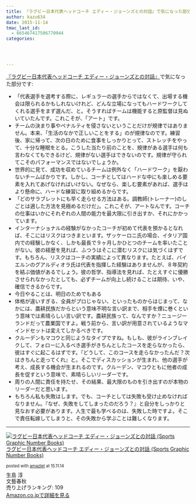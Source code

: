```yaml
---
title: 『ラグビー日本代表ヘッドコーチ エディー・ジョーンズとの対話』で気になった部分
author: kazu634
date: 2015-11-14
tmac_last_id:
  - 665467417506770944
categories:




---
```

<a href="https://www.amazon.co.jp/exec/obidos/ASIN/4163903232/simsnes-22/ref=nosim/" onclick="__gaTracker('send', 'event', 'outbound-article', 'https://www.amazon.co.jp/exec/obidos/ASIN/4163903232/simsnes-22/ref=nosim/', '『ラグビー日本代表ヘッドコーチ エディー・ジョーンズとの対話』');" target="_blank" name="amazletlink">『ラグビー日本代表ヘッドコーチ エディー・ジョーンズとの対話』</a>で気になった部分です:

  * 「代表選手を選考する際に、レギュラーの選手からではなくて、出場する機会は限られるかもしれないけれど、どんな立場になってもハードワークしてくれる選手をまず選んだ、と。そうすればチームは機能すると原監督は見ぬいていたんです。これこそが、「アート」です。
  * チームの決まり事やペナルティを侵さないということだけが規律ではありません。本来、「生活のなかで正しいことをする」のが規律なのです。練習後、家に帰って、次の日のために食事をしっかりとって、ストレッチをやって、十分な睡眠をとる。こうした当たり前のことを、規律がある選手は何も言わなくてもできるけど、規律がない選手はできないのです。規律が守られてこそのパフォーマンスではないでしょうか。
  * 世界的に見て、成功を収めているチームは例外なく「ハードワーク」を厭わないチームばかりです。しかし、コーチとしてはハードな中にも楽しめる要素を入れてあげなければいけない。なぜなら、楽しむ要素があれば、選手はより懸命に、ハードな練習に取り組めるからです。
  * 「どのサラブレットにも早く走らせる方法はある。調教師(トレーナー)のしごとは適した方法を見極めるだけだ」。これこそが、アートなんです。コーチの仕事はいかにそれぞれの人間の能力を最大限に引き出すか、それにかかっています。
  * インターナショナルの経験がなかったコーチが初めて代表を預かるとなれば、そこにはリスクはつきまといます。ザッケーロニ氏の場合、イタリア国内での経験しかなく、しかも最長で９ヶ月しかひとつのチームを率いたことがない。彼の経歴を見れば、ふつうはそこに潜むリスクには気づくはずです。もちろん、リスクはコーチの実績によって異なります。たとえば、バイエルンのグアルディオラ氏は代表を指揮した経験はありませんが、８年契約を結ぶ価値があるでしょう。彼の哲学、指導法を見れば、たとえすぐに優勝させられなかったとしても、必ずチームが向上し続けることは期待、いや、確信できるからです。
  * 今日やることは、明日のためでもある
  * 体格が違いすぎる、全員がプロじゃない、といったものからはじまって、なかには、農耕民族だからという意味不明な言い訳まで、相手を煙に巻くという意味では素晴らしい言い訳です。農耕民族って、なんですか？ニュージーランドだって農業国ですよ。戦う前から、言い訳が用意されているようなマインドセットは変えてしかるべきです。
  * クルーデンもマコウと同じようなタイプですね。もしも、彼がラインブレイクして、フォローに入るべき選手がきちんとしたコースを走らなかったら、彼はすぐに起こるはずです。『どうして、このコースを走らなかったんだ？次はきちんと走ってくれ』と。そこでディスカッションが生まれ、他の選手が考え、成長する機会が生まれるのです。クルーデン、マコウともに他者の成長を促すという意味で、素晴らしいリーダーです。
  * 周りの人間に責任を持たせ、その結果、最大限のものを引き出すのが本物のリーダーだと思います。
  * もちろん私も失敗はします。でも、コーチとしては失敗も受け止めなければなりません。『なぜ、失敗をしてしまったのだろう？』と自分をしっかりと見なおす必要があります。人生で最も学べるのは、失敗した時ですよ。そこで責任転嫁してしまうと、その失敗から学ぶことは難しくなります。

* * *

<div class="amazlet-box" style="margin-bottom: 0px;">
<div class="amazlet-image" style="float: left; margin: 0px 12px 1px 0px;">
<a href="https://www.amazon.co.jp/exec/obidos/ASIN/4163903232/simsnes-22/ref=nosim/" onclick="__gaTracker('send', 'event', 'outbound-article', 'https://www.amazon.co.jp/exec/obidos/ASIN/4163903232/simsnes-22/ref=nosim/', '');" target="_blank" name="amazletlink"><img style="border: none;" src="https://images-na.ssl-images-amazon.com/images/I/51AjbGLTMbL._SL160_.jpg" alt="ラグビー日本代表ヘッドコーチ エディー・ジョーンズとの対話 (Sports Graphic Number Books)" /></a>
</div>
  
<div class="amazlet-info" style="line-height: 120%; margin-bottom: 10px;">
<div class="amazlet-name" style="margin-bottom: 10px; line-height: 120%;">
<p>
<a href="https://www.amazon.co.jp/exec/obidos/ASIN/4163903232/simsnes-22/ref=nosim/" onclick="__gaTracker('send', 'event', 'outbound-article', 'https://www.amazon.co.jp/exec/obidos/ASIN/4163903232/simsnes-22/ref=nosim/', 'ラグビー日本代表ヘッドコーチ エディー・ジョーンズとの対話 (Sports Graphic Number Books)');" target="_blank" name="amazletlink">ラグビー日本代表ヘッドコーチ エディー・ジョーンズとの対話 (Sports Graphic Number Books)</a>
</p>
      
<div class="amazlet-powered-date" style="font-size: 80%; margin-top: 5px; line-height: 120%;">
        posted with <a href="http://www.amazlet.com/" onclick="__gaTracker('send', 'event', 'outbound-article', 'http://www.amazlet.com/', 'amazlet');" title="amazlet"  target="_blank">amazlet</a> at 15.11.14
</div>
</div>
    
<div class="amazlet-detail">
      生島 淳<br /> 文藝春秋<br /> 売り上げランキング: 109
</div>
    
<div class="amazlet-sub-info" style="float: left;">
<div class="amazlet-link" style="margin-top: 5px;">
<a href="https://www.amazon.co.jp/exec/obidos/ASIN/4163903232/simsnes-22/ref=nosim/" onclick="__gaTracker('send', 'event', 'outbound-article', 'https://www.amazon.co.jp/exec/obidos/ASIN/4163903232/simsnes-22/ref=nosim/', 'Amazon.co.jpで詳細を見る');" target="_blank" name="amazletlink">Amazon.co.jpで詳細を見る</a>
</div>
</div>
</div>
  
<div class="amazlet-footer" style="clear: left;">
</div>
</div>
